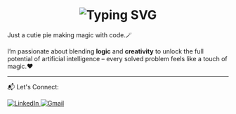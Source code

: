 <div align="center">
    <h1>
        <img src="https://readme-typing-svg.herokuapp.com?font=Jetbrains+mono&size=40&duration=5000&color=33FF33&center=true&vCenter=true&width=435&lines=Hi+there...+I'm+Anja+Harentsoa!👋✨" alt="Typing SVG"/>
    </h1>
</div>

<p>Just a cutie pie making magic with code.🪄</p>

<p>I’m passionate about blending <b>logic</b> and <b>creativity</b> to unlock the full potential of artificial intelligence – every solved problem feels like a touch of magic.❤️</p>

<hr>

<p>📬 Let's Connect:</p>

<div >
    <!-- Replace href with your links -->
    <a href="https://www.linkedin.com/in/anja-harentsoa-aa321b28a/">
        <img src="https://img.shields.io/badge/LinkedIn-0077B5?style=for-the-badge&logo=linkedin&logoColor=white" alt="LinkedIn"/>
    </a>
    <a href="mailto:anjaharentsoa921@gmail.com">
        <img src="https://img.shields.io/badge/Gmail-D14836?style=for-the-badge&logo=gmail&logoColor=white" alt="Gmail"/>
    </a>
</div>
